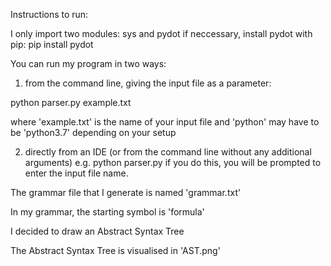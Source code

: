 
Instructions to run:

I only import two modules: sys and pydot
if neccessary, install pydot with pip:
pip install pydot

You can run my program in two ways:
1. from the command line, giving the input file as a parameter:

python parser.py example.txt

where 'example.txt' is the name of your input file
and 'python' may have to be 'python3.7' depending on your setup

2. directly from an IDE (or from the command line without any additional arguments)
e.g. python parser.py
if you do this, you will be prompted to enter the input file name.


The grammar file that I generate is named 'grammar.txt'

In my grammar, the starting symbol is 'formula'


I decided to draw an Abstract Syntax Tree

The Abstract Syntax Tree is visualised in 'AST.png'

